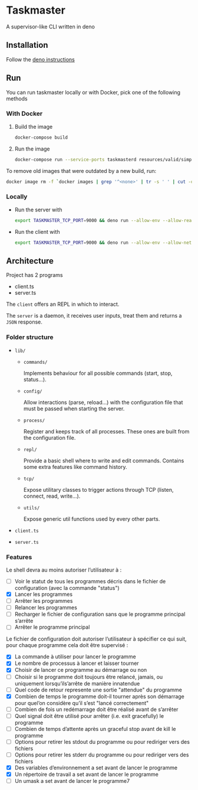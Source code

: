 # Taskmaster

A supervisor-like CLI written in deno

## Installation

Follow the [deno instructions](https://deno.land/#installation)

## Run

You can run taskmaster locally or with Docker, pick one of the following methods

### With Docker

1. Build the image

   ```bash
   docker-compose build
   ```

2. Run the image

   ```bash
   docker-compose run --service-ports taskmasterd resources/valid/simple.json
   ```

To remove old images that were outdated by a new build, run:

```bash
docker image rm -f `docker images | grep '^<none>' | tr -s ' ' | cut -d ' ' -f 3`
```

### Locally

- Run the server with

  ```bash
  export TASKMASTER_TCP_PORT=9000 && deno run --allow-env --allow-read --allow-net --allow-run src/server.ts
  ```

- Run the client with

  ```bash
  export TASKMASTER_TCP_PORT=9000 && deno run --allow-env --allow-net src/client.ts
  ```

## Architecture

Project has 2 programs

- client.ts
- server.ts

The `client` offers an REPL in which to interact.

The `server` is a daemon, it receives user inputs, treat them and returns a
`JSON` response.

### Folder structure

- `lib/`
  - `commands/`

    Implements behaviour for all possible commands (start, stop, status...).

  - `config/`

    Allow interactions (parse, reload...) with the configuration file that must
    be passed when starting the server.

  - `process/`

    Register and keeps track of all processes. These ones are built from the
    configuration file.

  - `repl/`

    Provide a basic shell where to write and edit commands. Contains some extra
    features like command history.

  - `tcp/`

    Expose utilitary classes to trigger actions through TCP (listen, connect,
    read, write...).

  - `utils/`

    Expose generic util functions used by every other parts.

- `client.ts`
- `server.ts`

### Features

Le shell devra au moins autoriser l’utilisateur à :

- [ ] Voir le statut de tous les programmes décris dans le fichier de
  configuration (avec la commande "status")
- [x] Lancer les programmes
- [ ] Arrêter les programmes
- [ ] Relancer les programmes
- [ ] Recharger le fichier de configuration sans que le programme principal
  s’arrête
- [ ] Arrêter le programme principal

Le fichier de configuration doit autoriser l’utilisateur à spécifier ce qui
suit, pour chaque programme cela doit être supervisé :

- [x] La commande à utiliser pour lancer le programme
- [x] Le nombre de processus à lancer et laisser tourner
- [x] Choisir de lancer ce programme au démarrage ou non
- [ ] Choisir si le programme doit toujours être relancé, jamais, ou uniquement
  lorsqu’ils’arrête de manière innatendue
- [ ] Quel code de retour represente une sortie "attendue" du programme
- [x] Combien de temps le programme doit-il tourner après son démarrage pour
  quel’on considère qu’il s’est "lancé correctement"
- [ ] Combien de fois un redémarrage doit être réalisé avant de s’arrêter
- [ ] Quel signal doit être utilisé pour arrêter (i.e. exit gracefully) le
  programme
- [ ] Combien de temps d’attente après un graceful stop avant de kill le
  programme
- [ ] Options pour retirer les stdout du programme ou pour rediriger vers des
  fichiers
- [ ] Options pour retirer les stderr du programme ou pour rediriger vers des
  fichiers
- [x] Des variables d’environnement a set avant de lancer le programme
- [x] Un répertoire de travail a set avant de lancer le programme
- [ ] Un umask a set avant de lancer le programme7
